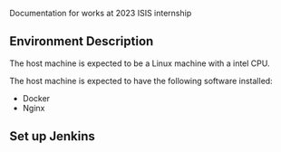 Documentation for works at 2023 ISIS internship

## Environment Description

The host machine is expected to be a Linux machine with a intel CPU.  

The host machine is expected to have the following software installed:

- Docker
- Nginx

## Set up Jenkins

